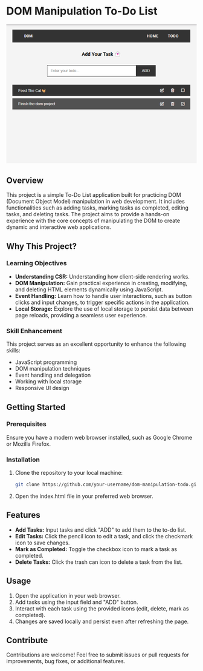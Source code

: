 # DOM Manipulation To-Do List

![Project Image](./assets/SS/Screenshot%202024-02-23%20120045.png)

## Overview

This project is a simple To-Do List application built for practicing DOM (Document Object Model) manipulation in web development. It includes functionalities such as adding tasks, marking tasks as completed, editing tasks, and deleting tasks. The project aims to provide a hands-on experience with the core concepts of manipulating the DOM to create dynamic and interactive web applications.

## Why This Project?

### Learning Objectives

- **Understanding CSR:** Understanding how client-side rendering works.
- **DOM Manipulation:** Gain practical experience in creating, modifying, and deleting HTML elements dynamically using JavaScript.
- **Event Handling:** Learn how to handle user interactions, such as button clicks and input changes, to trigger specific actions in the application.
- **Local Storage:** Explore the use of local storage to persist data between page reloads, providing a seamless user experience.

### Skill Enhancement

This project serves as an excellent opportunity to enhance the following skills:

- JavaScript programming
- DOM manipulation techniques
- Event handling and delegation
- Working with local storage
- Responsive UI design

## Getting Started

### Prerequisites

Ensure you have a modern web browser installed, such as Google Chrome or Mozilla Firefox.

### Installation

1. Clone the repository to your local machine:

   ```bash
   git clone https://github.com/your-username/dom-manipulation-todo.git

2. Open the index.html file in your preferred web browser.


## Features

- **Add Tasks:** Input tasks and click "ADD" to add them to the to-do list.
- **Edit Tasks:** Click the pencil icon to edit a task, and click the checkmark icon to save changes.
- **Mark as Completed:** Toggle the checkbox icon to mark a task as completed.
- **Delete Tasks:** Click the trash can icon to delete a task from the list.

## Usage

1. Open the application in your web browser.
2. Add tasks using the input field and "ADD" button.
3. Interact with each task using the provided icons (edit, delete, mark as completed).
4. Changes are saved locally and persist even after refreshing the page.

## Contribute

Contributions are welcome! Feel free to submit issues or pull requests for improvements, bug fixes, or additional features.
